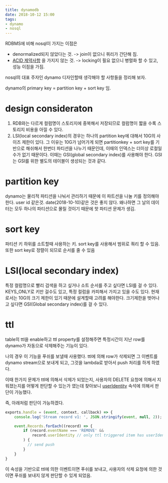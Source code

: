 ```yaml
---
title: dynamodb
date: 2018-10-12 15:00
tags: 
- dynamo
- nosql
---
```


RDBMS에 비해 nosql이 가지는 이점은 
- denormalized되지 않았다는 것. -> join이 없으니 쿼리가 간단해 짐.
- [ACID 제약사항](https://en.wikipedia.org/wiki/ACID_(computer_science)) 을 가지지 않는 것. -> locking이 필요 없으니 병렬화 할 수 있고, 성능 이점을 가짐.

nosql의 대표 주자인 dynamo 디자인할때 생각해야 할 사항들을 정리해 보자.

dynamo의 primary key = partition key + sort key 임.

# design consideraton

1. RDB와는 다르게 컬럼명이 스토리지에 중복해서 저장되므로 컬럼명이 짧을 수록 스토리지 비용을 아낄 수 있다.
1. LSI(local secondary index)의 경우는 하나의 partition key에 대해서 10G의 사이즈 제한이 있다. 그 이유는 10G가 넘어가게 되면 partitionkey + sort key를 기반으로 해쉬해서 한번더 파티션을 나누기 때문인데, 이때의 인덱스는 더이상 로컬일 수가 없기 때문이다. 이때는 GSI(global secondary index)를 사용해야 한다. GSI는 GSI를 위한 별도의 테이블이 생성되는 것과 같다.

# partition key 

dynamo는 물리적 파티션을 나눠서 관리하기 때문에 이 파트션을 나눌 키를 정의해야 한다. user id 같은것. date(2018-10-10)같은 것은 좋지 않다. 왜나하면 그 날의 데이터는 모두 하나의 파티션으로 몰릴 것이기 때문에 핫 파티션 문제가 생김. 

# sort key 

파티션 키 하위를 소트할때 사용하는 키. sort key를 사용해서 범위로 쿼리 할 수 있음. 또한 sort key로 정렬이 되므로 순서를 줄 수 있음

# LSI(local secondary index)

특정 컬럼명으로 빨리 검색을 하고 싶거나 소트 순서를 주고 싶다면 LSI를 걸 수 있다. KEYS_ONLY로 키만 걸수도 있고, 특정 컬럼을 카피해서 가지고 있을 수도 있다. 현재로서는 10G의 크기 제한이 있기 때문에 설계할때 고려를 해야한다. 크기제한을 벗어나고 싶다면 GSI(Global secondary index)를 걸 수 있다.


# ttl 

table의 ttl을 enable하고 ttl property를 설정해주면 특정시간이 지난 row를 dynamo가 자동으로 삭제해주는 기능이 있다.

나의 경우 이 기능을 푸쉬를 보낼때 사용했다. ttl에 의해 row가 삭제되면 그 이벤트를 dynamo stream으로 보내게 되고, 그것을 lambda로 받아서 push 처리를 하게 하였다. 

이때 한가지 문제가 ttl에 의해서 삭제가 되었는지, 사용자의 DELETE 요청에 의해서 지워졌는지를 어떻게 판단할 수 있는가 였는데 찾아보니 [userIdentity](https://docs.aws.amazon.com/amazondynamodb/latest/developerguide/time-to-live-ttl-streams.html) 속석에 의해서 판단이 가능했다.

즉, 아래처럼 판단이 가능하겠다.

```js
exports.handle = (event, context, callback) => {
    console.log('Stream record v1: ', JSON.stringify(event, null, 2));

    event.Records.forEach((record) => {
        if (record.eventName === 'REMOVE' &&           
            record.userIdentity // only ttl triggered item has userIdentity property
        ) {
          // send push
        }
    }
}
```

이 속성을 기반으로 ttl에 의한 이벤트이면 푸쉬를 보내고, 사용자의 삭제 요청에 의한 것이면 푸쉬를 보내지 않게 판단할 수 있게 되었음.



